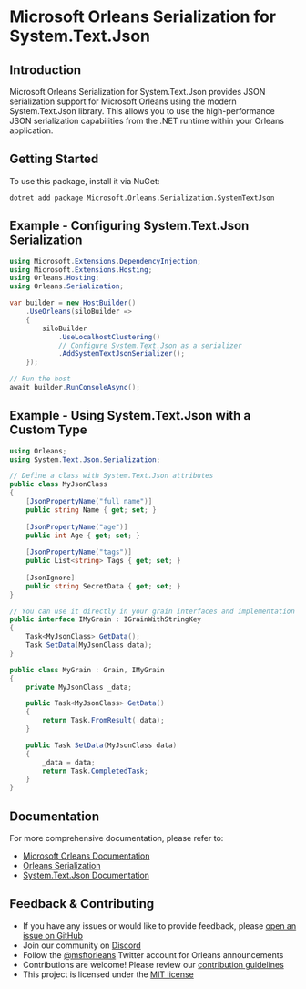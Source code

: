 # Microsoft Orleans Serialization for System.Text.Json

## Introduction
Microsoft Orleans Serialization for System.Text.Json provides JSON serialization support for Microsoft Orleans using the modern System.Text.Json library. This allows you to use the high-performance JSON serialization capabilities from the .NET runtime within your Orleans application.

## Getting Started
To use this package, install it via NuGet:

```shell
dotnet add package Microsoft.Orleans.Serialization.SystemTextJson
```

## Example - Configuring System.Text.Json Serialization
```csharp
using Microsoft.Extensions.DependencyInjection;
using Microsoft.Extensions.Hosting;
using Orleans.Hosting;
using Orleans.Serialization;

var builder = new HostBuilder()
    .UseOrleans(siloBuilder =>
    {
        siloBuilder
            .UseLocalhostClustering()
            // Configure System.Text.Json as a serializer
            .AddSystemTextJsonSerializer();
    });

// Run the host
await builder.RunConsoleAsync();
```

## Example - Using System.Text.Json with a Custom Type
```csharp
using Orleans;
using System.Text.Json.Serialization;

// Define a class with System.Text.Json attributes
public class MyJsonClass
{
    [JsonPropertyName("full_name")]
    public string Name { get; set; }
    
    [JsonPropertyName("age")]
    public int Age { get; set; }
    
    [JsonPropertyName("tags")]
    public List<string> Tags { get; set; }
    
    [JsonIgnore]
    public string SecretData { get; set; }
}

// You can use it directly in your grain interfaces and implementation
public interface IMyGrain : IGrainWithStringKey
{
    Task<MyJsonClass> GetData();
    Task SetData(MyJsonClass data);
}

public class MyGrain : Grain, IMyGrain
{
    private MyJsonClass _data;

    public Task<MyJsonClass> GetData()
    {
        return Task.FromResult(_data);
    }

    public Task SetData(MyJsonClass data)
    {
        _data = data;
        return Task.CompletedTask;
    }
}
```

## Documentation
For more comprehensive documentation, please refer to:
- [Microsoft Orleans Documentation](https://docs.microsoft.com/dotnet/orleans/)
- [Orleans Serialization](https://learn.microsoft.com/en-us/dotnet/orleans/host/configuration-guide/serialization)
- [System.Text.Json Documentation](https://learn.microsoft.com/en-us/dotnet/standard/serialization/system-text-json/overview)

## Feedback & Contributing
- If you have any issues or would like to provide feedback, please [open an issue on GitHub](https://github.com/dotnet/orleans/issues)
- Join our community on [Discord](https://aka.ms/orleans-discord)
- Follow the [@msftorleans](https://twitter.com/msftorleans) Twitter account for Orleans announcements
- Contributions are welcome! Please review our [contribution guidelines](https://github.com/dotnet/orleans/blob/main/CONTRIBUTING.md)
- This project is licensed under the [MIT license](https://github.com/dotnet/orleans/blob/main/LICENSE)
